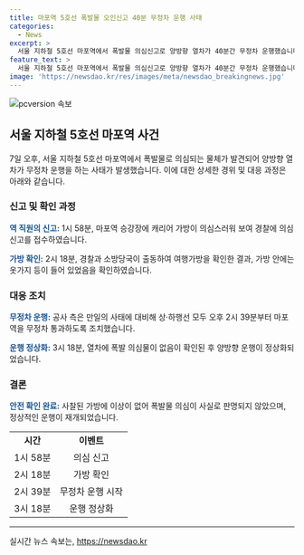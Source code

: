 ```yaml
---
title: 마포역 5호선 폭발물 오인신고 40분 무정차 운행 사태
categories:
  - News
excerpt: >
  서울 지하철 5호선 마포역에서 폭발물 의심신고로 양방향 열차가 40분간 무정차 운행했습니다. 역 직원의 신고로 출동한 경찰과 소방당국은 여행가방을 확인한 결과, 폭발물이 아닌 옷가지 등이 들어 있었습니다. 이에 대비해 상·하행선 모두 무정차 조치를 취한 후 정상화되었습니다. (150자)
feature_text: >
  서울 지하철 5호선 마포역에서 폭발물 의심신고로 양방향 열차가 40분간 무정차 운행했습니다. 역 직원의 신고로 출동한 경찰과 소방당국은 여행가방을 확인한 결과, 폭발물이 아닌 옷가지 등이 들어 있었습니다. 이에 대비해 상·하행선 모두 무정차 조치를 취한 후 정상화되었습니다. (150자)
image: 'https://newsdao.kr/res/images/meta/newsdao_breakingnews.jpg'
---
```


<p><img src="https://newsdao.kr/res/images/meta/newsdao_breakingnews.jpg" alt="pcversion 속보" /></p>

<h2 data-ke-size="size26">서울 지하철 5호선 마포역 사건</h2>

<p data-ke-size="size16">7일 오후, 서울 지하철 5호선 마포역에서 폭발물로 의심되는 물체가 발견되어 양방향 열차가 무정차 운행을 하는 사태가 발생했습니다. 이에 대한 상세한 경위 및 대응 과정은 아래와 같습니다.</p>

<h3>신고 및 확인 과정</h3>

<p data-ke-size="size16"><b><span style="color: #1a5490;">역 직원의 신고:</span></b> 1시 58분, 마포역 승강장에 캐리어 가방이 의심스러워 보여 경찰에 의심 신고를 접수하였습니다.</p>

<p data-ke-size="size16"><b><span style="color: #1a5490;">가방 확인:</span></b> 2시 18분, 경찰과 소방당국이 출동하여 여행가방을 확인한 결과, 가방 안에는 옷가지 등이 들어 있었음을 확인하였습니다.</p>

<h3>대응 조치</h3>

<p data-ke-size="size16"><b><span style="color: #1a5490;">무정차 운행:</span></b> 공사 측은 만일의 사태에 대비해 상·하행선 모두 오후 2시 39분부터 마포역을 무정차 통과하도록 조치했습니다.</p>

<p data-ke-size="size16"><b><span style="color: #1a5490;">운행 정상화:</span></b> 3시 18분, 열차에 폭발 의심물이 없음이 확인된 후 양방향 운행이 정상화되었습니다.</p>

<h3>결론</h3>

<p data-ke-size="size16"><b><span style="color: #1a5490;">안전 확인 완료:</span></b> 사찰된 가방에 이상이 없어 폭발물 의심이 사실로 판명되지 않았으며, 정상적인 운행이 재개되었습니다.</p>

<table>
    <tbody>
        <tr>
            <td style="text-align: center; height: 17px;"><b>시간</b></td>
            <td style="text-align: center; height: 17px;"><b>이벤트</b></td>
        </tr>
        <tr>
            <td style="text-align: center; height: 17px;">1시 58분</td>
            <td style="text-align: center; height: 17px;">의심 신고</td>
        </tr>
        <tr>
            <td style="text-align: center; height: 17px;">2시 18분</td>
            <td style="text-align: center; height: 17px;">가방 확인</td>
        </tr>
        <tr>
            <td style="text-align: center; height: 17px;">2시 39분</td>
            <td style="text-align: center; height: 17px;">무정차 운행 시작</td>
        </tr>
        <tr>
            <td style="text-align: center; height: 17px;">3시 18분</td>
            <td style="text-align: center; height: 17px;">운행 정상화</td>
        </tr>
    </tbody>
</table>

<p><hr></p>
실시간 뉴스 속보는, <a href="https://newsdao.kr" rel="dofollow">https://newsdao.kr</a>


